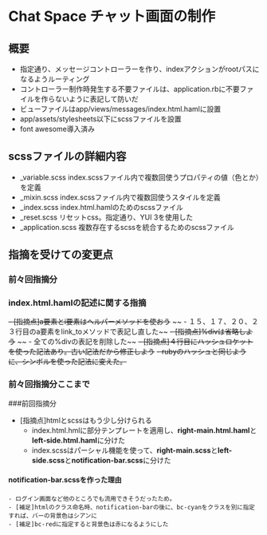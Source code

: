 # Chat Space チャット画面の制作

## 概要
- 指定通り、メッセージコントローラーを作り、indexアクションがrootパスになるようルーティング
- コントローラー制作時発生する不要ファイルは、application.rbに不要ファイルを作らないように表記して防いだ
- ビューファイルはapp/views/messages/index.html.hamlに設置
- app/assets/stylesheets以下にscssファイルを設置
- font awesome導入済み

## scssファイルの詳細内容

- _variable.scss
  index.scssファイル内で複数回使うプロパティの値（色とか）を定義
- _mixin.scss
  index.scssファイル内で複数回使うスタイルを定義
- _index.scss
  index.html.hamlのためのscssファイル
- _reset.scss
  リセットcss。指定通り、YUI 3を使用した
- _application.scss
  複数存在するscssを統合するためのscssファイル

## 指摘を受けての変更点

### 前々回指摘分

### index.html.hamlの記述に関する指摘
~~- [指摘点]a要素とi要素はヘルパーメソッドを使おう~~
~~  - １５、１７、２０、２３行目のa要素をlink_toメソッドで表記し直した~~
~~- [指摘点]%divは省略しよう~~
~~  - 全ての%divの表記を削除した~~
~~- [指摘点]４行目にハッシュロケットを使った記法あり。古い記法だから修正しよう~~
  ~~- rubyのハッシュと同じように、シンボルを使った記法に変えた。~~

### 前々回指摘分ここまで

###前回指摘分
- [指摘点]htmlとscssはもう少し分けられる
  - index.html.hmlに部分テンプレートを適用し、**right-main.html.haml**と**left-side.html.haml**に分けた
  - index.scssはパーシャル機能を使って、**right-main.scss**と**left-side.scss**と**notification-bar.scss**に分けた

#### notification-bar.scssを作った理由
    - ログイン画面など他のところでも流用できそうだったため。
    - [補足]htmlのクラス命名時、notification-barの後に、bc-cyanをクラスを別に指定すれば、バーの背景色はシアンに
    - [補足]bc-redに指定すると背景色は赤になるようにした

<!-- # DB設計

## userテーブル

|Column|Type|Options|
|------|----|-------|
|name|string|null: false,unique: true|

### Association
- has_many :comments
- has_many :members
- has_many :groups, through: :members

### インデックス
add_index :users, [:name]

## commentテーブル

|Column|Type|Options|
|------|----|-------|
|body|text|オプションなし|
|image|string|同上|
|group_id|integer|null:false,foreign_key: true|
|user_id|integer|null:false,foreign_key: true|

### Association
- belongs_to :group
- belongs_to :user

### インデックス
add_index :comments, [:body, :image]

## groupテーブル

|Column|Type|Options|
|------|----|-------|
|name|string|null: false|

### Association
- has_many :members
- has_many :comments
- has_many :users, through: :members

## memberテーブル

|Column|Type|Options|
|------|----|-------|
|group_id|integer|null:false,foreign_key: true|
|user_id|integer|null:false,foreign_key: true|

### Association
- belongs_to :group
- belongs_to :user
 -->

